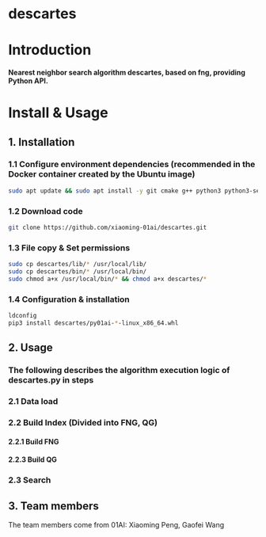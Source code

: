 # descartes

# Introduction

#### Nearest neighbor search algorithm descartes, based on fng, providing Python API.

# Install & Usage

## 1. **Installation**

### 1.1 Configure environment dependencies (recommended in the Docker container created by the Ubuntu image)
 ```bash
sudo apt update && sudo apt install -y git cmake g++ python3 python3-setuptools python3-pip libblas-dev liblapack-dev '''
```

### 1.2 Download code

```bash
git clone https://github.com/xiaoming-01ai/descartes.git
```

### 1.3 File copy & Set permissions

```bash
sudo cp descartes/lib/* /usr/local/lib/
sudo cp descartes/bin/* /usr/local/bin/
sudo chmod a+x /usr/local/bin/* && chmod a+x descartes/*
```

### 1.4 Configuration & installation

```bash
ldconfig
pip3 install descartes/py01ai-*-linux_x86_64.whl
```

## 2. **Usage**

### The following describes the algorithm execution logic of descartes.py in steps

### 2.1 Data load

### 2.2 Build Index (Divided into FNG, QG)

#### 2.2.1 Build FNG

#### 2.2.3 Build QG


### 2.3 Search

## 3. **Team members**
The team members come from 01AI: Xiaoming Peng, Gaofei Wang

